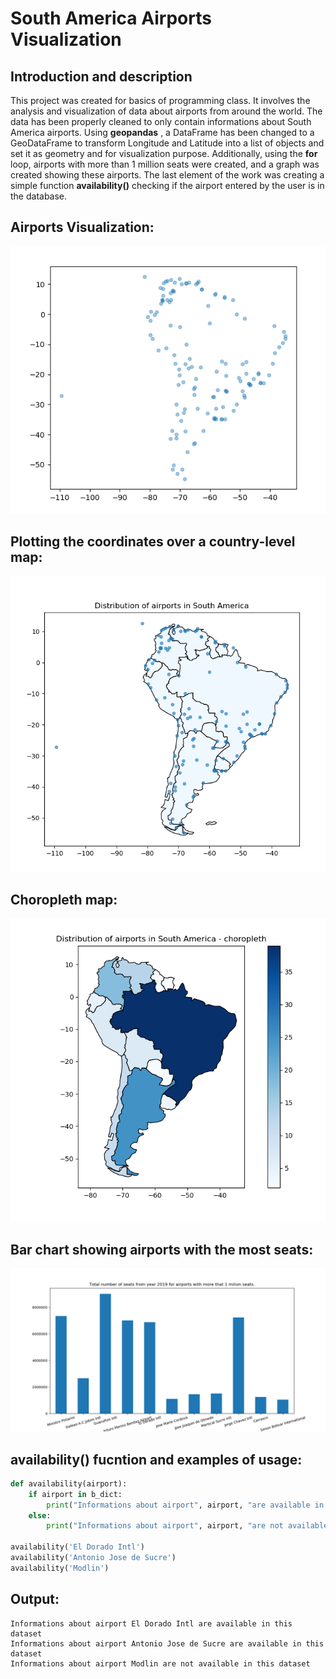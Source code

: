 # South America Airports Visualization
## Introduction and description
This project was created for basics of programming class. It involves the analysis and visualization of data about airports from around the world. The data has been properly cleaned to only contain informations about South America airports. Using **geopandas** , a DataFrame has been changed to a GeoDataFrame to transform Longitude and Latitude into a list of objects and set it as geometry and for visualization purpose. Additionally, using the **for** loop, airports with more than 1 million seats were created, and a graph was created showing these airports. The last element of the work was creating a simple function **availability()** checking if the airport entered by the user is in the database.

## Airports Visualization:
![lotniska](lotniska.png)
## Plotting the coordinates over a country-level map:
![lotniska2](lotniska2.png)
## Choropleth map:
![lotniska3](lotniska3.png)
## Bar chart showing airports with the most seats:
![wykresslupkowy](wykresslupkowy.png)

## availability() fucntion and examples of usage:
```python
def availability(airport):
    if airport in b_dict:
        print("Informations about airport", airport, "are available in this dataset")
    else:
        print("Informations about airport", airport, "are not available in this dataset")

availability('El Dorado Intl') 
availability('Antonio Jose de Sucre') 
availability('Modlin')
```
## Output:

```
Informations about airport El Dorado Intl are available in this dataset
Informations about airport Antonio Jose de Sucre are available in this dataset
Informations about airport Modlin are not available in this dataset
```
